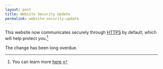 ```yaml
---
layout: post
title: Website Security Update
permalink: website-security-update
---
```


This website now communicates securely through [HTTPS](https://en.wikipedia.org/wiki/HTTPS) by default, which will help protect you.[^fn-security]

The change has been long overdue.

[^fn-security]: You can learn more [here](https://www.cloudflare.com/learning/ssl/why-use-https/).
